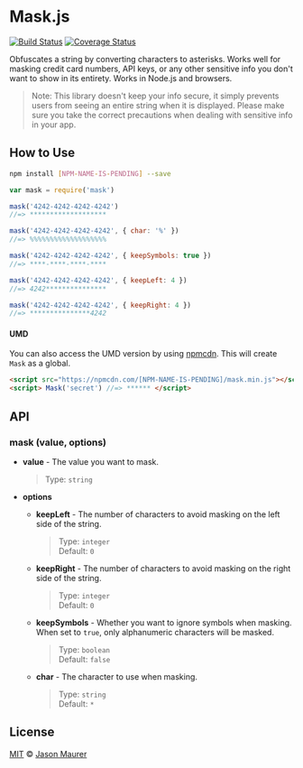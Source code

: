 # Mask.js

[![Build Status](https://travis-ci.org/jsonmaur/mask.js.svg?branch=master)](https://travis-ci.org/jsonmaur/mask.js)
[![Coverage Status](https://coveralls.io/repos/github/jsonmaur/mask.js/badge.svg?branch=master)](https://coveralls.io/github/jsonmaur/mask.js?branch=master)

Obfuscates a string by converting characters to asterisks. Works well for masking credit card numbers, API keys, or any other sensitive info you don't want to show in its entirety. Works in Node.js and browsers.

> Note: This library doesn't keep your info secure, it simply prevents users from seeing an entire string when it is displayed. Please make sure you take the correct precautions when dealing with sensitive info in your app.

## How to Use

```bash
npm install [NPM-NAME-IS-PENDING] --save
```

```javascript
var mask = require('mask')

mask('4242-4242-4242-4242')
//=> *******************

mask('4242-4242-4242-4242', { char: '%' })
//=> %%%%%%%%%%%%%%%%%%%

mask('4242-4242-4242-4242', { keepSymbols: true })
//=> ****-****-****-****

mask('4242-4242-4242-4242', { keepLeft: 4 })
//=> 4242***************

mask('4242-4242-4242-4242', { keepRight: 4 })
//=> ***************4242
```

#### UMD

You can also access the UMD version by using [npmcdn](https://npmcdn.com). This will create `Mask` as a global.

```html
<script src="https://npmcdn.com/[NPM-NAME-IS-PENDING]/mask.min.js"></script>
<script> Mask('secret') //=> ****** </script>
```

## API

### mask (value, options)

- **value** - The value you want to mask.

  > Type: `string`  

- **options**
  - **keepLeft** - The number of characters to avoid masking on the left side of the string.

    > Type: `integer`  
    > Default: `0`

  - **keepRight** - The number of characters to avoid masking on the right side of the string.

    > Type: `integer`  
    > Default: `0`

  - **keepSymbols** - Whether you want to ignore symbols when masking. When set to `true`, only alphanumeric characters will be masked.

    > Type: `boolean`  
    > Default: `false`

  - **char** - The character to use when masking.

    > Type: `string`  
    > Default: `*`

<a name="license"></a>
## License

[MIT](LICENSE) © [Jason Maurer](http://maur.co)
